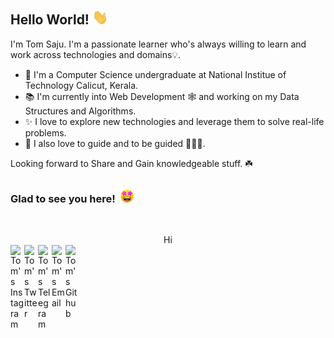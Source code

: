 ## Hello World! <img src="gif/hi.gif" width="25px">

I'm Tom Saju. I'm a passionate learner who's always willing to learn and work across technologies and domains💡.  

- 🔭 I'm a Computer Science undergraduate at National Institue of Technology Calicut, Kerala.
- 📚 I'm currently into Web Development 🕸️ and working on my Data Structures and Algorithms.
- ✨ I love to explore new technologies and leverage them to solve real-life problems.
- 💖 I also love to guide and to be guided 👨🏻‍💻.

Looking forward to Share and Gain knowledgeable stuff. ☘️

### Glad to see you here! <img src="gif/starstruck.gif" width="25px">
&nbsp;
<div align="center">
	Hi
</div>
<a href="https://www.instagram.com/t.o.m_s.a.j.u" target="_blank">
  <img align="left" alt="Tom's Instagram" width="22px" src="https://cdn.jsdelivr.net/npm/simple-icons@v3/icons/instagram.svg" />
</a>
<a href="https://twitter.com/TomSaju2001" target="_blank">
  <img align="left" alt="Tom's Twitter" width="22px" src="https://cdn.jsdelivr.net/npm/simple-icons@v3/icons/twitter.svg" />
</a>
<a href="https://t.me/tom_saju" target="_blank">
  <img align="left" alt="Tom's Telegram" width="22px" src="https://cdn.jsdelivr.net/npm/simple-icons@v3/icons/telegram.svg" />
</a>
<a href="mailto:tomsaju33@gmail.com" target="_blank">
  <img align="left" alt="Tom's Email" width="22px" src="https://cdn.jsdelivr.net/npm/simple-icons@v3/icons/gmail.svg" />
</a>
<a href="https://github.com/TomSaju2001" target="_blank">
  <img align="left" alt="Tom's Github" width="22px" src="https://cdn.jsdelivr.net/npm/simple-icons@v3/icons/github.svg" />
</a>
<br/>
&nbsp;
